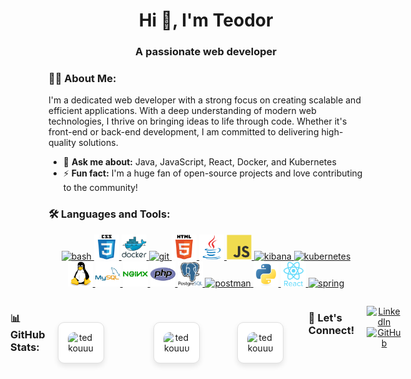 <h1 align="center">Hi 👋, I'm Teodor</h1>
<h3 align="center">A passionate web developer</h3>

### 👨‍💻 About Me:

I'm a dedicated web developer with a strong focus on creating scalable and efficient applications. With a deep understanding of modern web technologies, I thrive on bringing ideas to life through code. Whether it's front-end or back-end development, I am committed to delivering high-quality solutions.

- 💬 **Ask me about:** Java, JavaScript, React, Docker, and Kubernetes
- ⚡ **Fun fact:** I'm a huge fan of open-source projects and love contributing to the community!

### 🛠️ Languages and Tools:

<p align="center">
  <a href="https://www.gnu.org/software/bash/" target="_blank" rel="noreferrer">
    <img src="https://www.vectorlogo.zone/logos/gnu_bash/gnu_bash-icon.svg" alt="bash" width="40" height="40"/>
  </a>
  <a href="https://www.w3schools.com/css/" target="_blank" rel="noreferrer">
    <img src="https://raw.githubusercontent.com/devicons/devicon/master/icons/css3/css3-original-wordmark.svg" alt="css3" width="40" height="40"/>
  </a>
  <a href="https://www.docker.com/" target="_blank" rel="noreferrer">
    <img src="https://raw.githubusercontent.com/devicons/devicon/master/icons/docker/docker-original-wordmark.svg" alt="docker" width="40" height="40"/>
  </a>
  <a href="https://git-scm.com/" target="_blank" rel="noreferrer">
    <img src="https://www.vectorlogo.zone/logos/git-scm/git-scm-icon.svg" alt="git" width="40" height="40"/>
  </a>
  <a href="https://www.w3.org/html/" target="_blank" rel="noreferrer">
    <img src="https://raw.githubusercontent.com/devicons/devicon/master/icons/html5/html5-original-wordmark.svg" alt="html5" width="40" height="40"/>
  </a>
  <a href="https://www.java.com" target="_blank" rel="noreferrer">
    <img src="https://raw.githubusercontent.com/devicons/devicon/master/icons/java/java-original.svg" alt="java" width="40" height="40"/>
  </a>
  <a href="https://developer.mozilla.org/en-US/docs/Web/JavaScript" target="_blank" rel="noreferrer">
    <img src="https://raw.githubusercontent.com/devicons/devicon/master/icons/javascript/javascript-original.svg" alt="javascript" width="40" height="40"/>
  </a>
  <a href="https://www.elastic.co/kibana" target="_blank" rel="noreferrer">
    <img src="https://www.vectorlogo.zone/logos/elasticco_kibana/elasticco_kibana-icon.svg" alt="kibana" width="40" height="40"/>
  </a>
  <a href="https://kubernetes.io" target="_blank" rel="noreferrer">
    <img src="https://www.vectorlogo.zone/logos/kubernetes/kubernetes-icon.svg" alt="kubernetes" width="40" height="40"/>
  </a>
  <a href="https://www.linux.org/" target="_blank" rel="noreferrer">
    <img src="https://raw.githubusercontent.com/devicons/devicon/master/icons/linux/linux-original.svg" alt="linux" width="40" height="40"/>
  </a>
  <a href="https://www.mysql.com/" target="_blank" rel="noreferrer">
    <img src="https://raw.githubusercontent.com/devicons/devicon/master/icons/mysql/mysql-original-wordmark.svg" alt="mysql" width="40" height="40"/>
  </a>
  <a href="https://www.nginx.com" target="_blank" rel="noreferrer">
    <img src="https://raw.githubusercontent.com/devicons/devicon/master/icons/nginx/nginx-original.svg" alt="nginx" width="40" height="40"/>
  </a>
  <a href="https://www.php.net" target="_blank" rel="noreferrer">
    <img src="https://raw.githubusercontent.com/devicons/devicon/master/icons/php/php-original.svg" alt="php" width="40" height="40"/>
  </a>
  <a href="https://www.postgresql.org" target="_blank" rel="noreferrer">
    <img src="https://raw.githubusercontent.com/devicons/devicon/master/icons/postgresql/postgresql-original-wordmark.svg" alt="postgresql" width="40" height="40"/>
  </a>
  <a href="https://postman.com" target="_blank" rel="noreferrer">
    <img src="https://www.vectorlogo.zone/logos/getpostman/getpostman-icon.svg" alt="postman" width="40" height="40"/>
  </a>
  <a href="https://www.python.org" target="_blank" rel="noreferrer">
    <img src="https://raw.githubusercontent.com/devicons/devicon/master/icons/python/python-original.svg" alt="python" width="40" height="40"/>
  </a>
  <a href="https://reactjs.org/" target="_blank" rel="noreferrer">
    <img src="https://raw.githubusercontent.com/devicons/devicon/master/icons/react/react-original-wordmark.svg" alt="react" width="40" height="40"/>
  </a>
  <a href="https://spring.io/" target="_blank" rel="noreferrer">
    <img src="https://www.vectorlogo.zone/logos/springio/springio-icon.svg" alt="spring" width="40" height="40"/>
  </a>
</p>

<div style="display: flex; flex-direction: row; justify-content: center; gap: 20px;">

### 📊 GitHub Stats:
 
  <div style="display: flex; flex-direction: row; justify-content: center; gap: 30px; margin-top: 40px;">

  <a href="https://github.com/tedkouuu" target="_blank" style="text-decoration: none;">
    <div style="background: #ffffff; border-radius: 10px; padding: 15px; text-align: center; box-shadow: 0 4px 8px rgba(0, 0, 0, 0.1); border: 1px solid #e0e0e0; width: 45%;">
      <img src="https://github-readme-stats.vercel.app/api?username=tedkouuu&show_icons=true&locale=en&theme=gruvbox" alt="tedkouuu" width="60%" style="border-radius: 10px;"/>
    </div>
  </a>

  <br>

  <a href="https://github.com/tedkouuu" target="_blank" style="text-decoration: none;">
    <div style="background: #ffffff; border-radius: 10px; padding: 15px; text-align: center; box-shadow: 0 4px 8px rgba(0, 0, 0, 0.1); border: 1px solid #e0e0e0; width: 45%;">
      <img src="https://github-readme-stats.vercel.app/api/top-langs?username=tedkouuu&show_icons=true&locale=en&layout=compact&theme=gruvbox" alt="tedkouuu" width="60%" style="border-radius: 10px;"/>
    </div>
  </a>

</div>

  <br>

<div style="display: flex; justify-content: center; margin-top: 40px;">
  <a href="https://github.com/tedkouuu" target="_blank" style="text-decoration: none;">
    <div style="background: #ffffff; border-radius: 10px; padding: 15px; text-align: center; box-shadow: 0 4px 8px rgba(0, 0, 0, 0.1); border: 1px solid #e0e0e0; width: 45%;">
      <img src="https://github-readme-streak-stats.herokuapp.com/?user=tedkouuu&theme=gruvbox" alt="tedkouuu" width="60%" style="border-radius: 10px;"/>
    </div>
  </a>
</div>


### 🤝 Let's Connect!

<p align="center">
  <a href="https://www.linkedin.com/in/teodor-trendafilov-08017b243" target="_blank">
    <img src="https://img.shields.io/badge/LinkedIn-0A66C2?style=for-the-badge&logo=linkedin&logoColor=white" alt="LinkedIn"/>
  </a>
  <a href="https://github.com/tedkouuu" target="_blank">
    <img src="https://img.shields.io/badge/GitHub-333?style=for-the-badge&logo=github&logoColor=white" alt="GitHub"/>
  </a>
</p>
